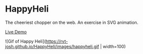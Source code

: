 # HappyHeli
The cheeriest chopper on the web. An exercise in SVG animation.

[Live Demo](https://rvt-josh.github.io/HappyHeli/)

![Gif of Happy Heli](https://rvt-josh.github.io/HappyHeli/images/happyheli.gif | width=100)
